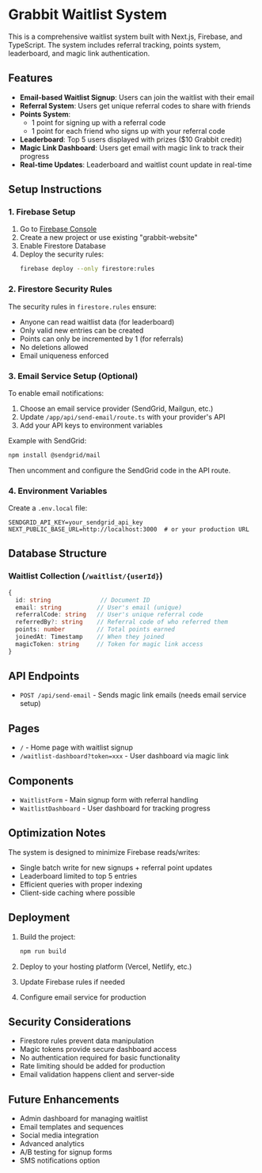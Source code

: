 # Grabbit Waitlist System

This is a comprehensive waitlist system built with Next.js, Firebase, and TypeScript. The system includes referral tracking, points system, leaderboard, and magic link authentication.

## Features

- **Email-based Waitlist Signup**: Users can join the waitlist with their email
- **Referral System**: Users get unique referral codes to share with friends
- **Points System**: 
  - 1 point for signing up with a referral code
  - 1 point for each friend who signs up with your referral code
- **Leaderboard**: Top 5 users displayed with prizes ($10 Grabbit credit)
- **Magic Link Dashboard**: Users get email with magic link to track their progress
- **Real-time Updates**: Leaderboard and waitlist count update in real-time

## Setup Instructions

### 1. Firebase Setup

1. Go to [Firebase Console](https://console.firebase.google.com)
2. Create a new project or use existing "grabbit-website"
3. Enable Firestore Database
4. Deploy the security rules:
   ```bash
   firebase deploy --only firestore:rules
   ```

### 2. Firestore Security Rules

The security rules in `firestore.rules` ensure:
- Anyone can read waitlist data (for leaderboard)
- Only valid new entries can be created
- Points can only be incremented by 1 (for referrals)
- No deletions allowed
- Email uniqueness enforced

### 3. Email Service Setup (Optional)

To enable email notifications:

1. Choose an email service provider (SendGrid, Mailgun, etc.)
2. Update `/app/api/send-email/route.ts` with your provider's API
3. Add your API keys to environment variables

Example with SendGrid:
```bash
npm install @sendgrid/mail
```

Then uncomment and configure the SendGrid code in the API route.

### 4. Environment Variables

Create a `.env.local` file:
```
SENDGRID_API_KEY=your_sendgrid_api_key
NEXT_PUBLIC_BASE_URL=http://localhost:3000  # or your production URL
```

## Database Structure

### Waitlist Collection (`/waitlist/{userId}`)

```typescript
{
  id: string              // Document ID
  email: string          // User's email (unique)
  referralCode: string   // User's unique referral code
  referredBy?: string    // Referral code of who referred them
  points: number         // Total points earned
  joinedAt: Timestamp    // When they joined
  magicToken: string     // Token for magic link access
}
```

## API Endpoints

- `POST /api/send-email` - Sends magic link emails (needs email service setup)

## Pages

- `/` - Home page with waitlist signup
- `/waitlist-dashboard?token=xxx` - User dashboard via magic link

## Components

- `WaitlistForm` - Main signup form with referral handling
- `WaitlistDashboard` - User dashboard for tracking progress

## Optimization Notes

The system is designed to minimize Firebase reads/writes:
- Single batch write for new signups + referral point updates
- Leaderboard limited to top 5 entries
- Efficient queries with proper indexing
- Client-side caching where possible

## Deployment

1. Build the project:
   ```bash
   npm run build
   ```

2. Deploy to your hosting platform (Vercel, Netlify, etc.)

3. Update Firebase rules if needed

4. Configure email service for production

## Security Considerations

- Firestore rules prevent data manipulation
- Magic tokens provide secure dashboard access
- No authentication required for basic functionality
- Rate limiting should be added for production
- Email validation happens client and server-side

## Future Enhancements

- Admin dashboard for managing waitlist
- Email templates and sequences
- Social media integration
- Advanced analytics
- A/B testing for signup forms
- SMS notifications option
